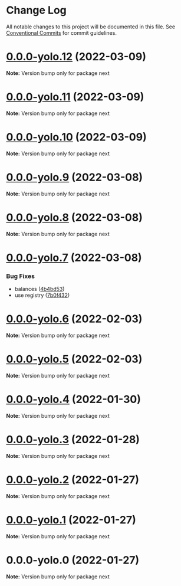# Change Log

All notable changes to this project will be documented in this file.
See [Conventional Commits](https://conventionalcommits.org) for commit guidelines.

# [0.0.0-yolo.12](https://github.com/pyramation/dexmos/compare/next@0.0.0-yolo.11...next@0.0.0-yolo.12) (2022-03-09)

**Note:** Version bump only for package next





# [0.0.0-yolo.11](https://github.com/pyramation/dexmos/compare/next@0.0.0-yolo.10...next@0.0.0-yolo.11) (2022-03-09)

**Note:** Version bump only for package next





# [0.0.0-yolo.10](https://github.com/pyramation/dexmos/compare/next@0.0.0-yolo.6...next@0.0.0-yolo.10) (2022-03-09)

**Note:** Version bump only for package next





# [0.0.0-yolo.9](https://github.com/pyramation/dexmos/compare/next@0.0.0-yolo.8...next@0.0.0-yolo.9) (2022-03-08)

**Note:** Version bump only for package next





# [0.0.0-yolo.8](https://github.com/pyramation/dexmos/compare/next@0.0.0-yolo.7...next@0.0.0-yolo.8) (2022-03-08)

**Note:** Version bump only for package next





# [0.0.0-yolo.7](https://github.com/pyramation/dexmos/compare/next@0.0.0-yolo.6...next@0.0.0-yolo.7) (2022-03-08)


### Bug Fixes

* balances ([4b4bd53](https://github.com/pyramation/dexmos/commit/4b4bd531c42cbc38cd44812bfa58fd392b740866))
* use registry ([7b0f432](https://github.com/pyramation/dexmos/commit/7b0f432c7a4413033f251f70a115620528644c2e))





# [0.0.0-yolo.6](https://github.com/pyramation/autosmosis/compare/next@0.0.0-yolo.5...next@0.0.0-yolo.6) (2022-02-03)

**Note:** Version bump only for package next





# [0.0.0-yolo.5](https://github.com/pyramation/autosmosis/compare/next@0.0.0-yolo.3...next@0.0.0-yolo.5) (2022-02-03)

**Note:** Version bump only for package next





# [0.0.0-yolo.4](https://github.com/pyramation/autosmosis/compare/next@0.0.0-yolo.3...next@0.0.0-yolo.4) (2022-01-30)

**Note:** Version bump only for package next





# [0.0.0-yolo.3](https://github.com/pyramation/dexmos/compare/next@0.0.0-yolo.2...next@0.0.0-yolo.3) (2022-01-28)

**Note:** Version bump only for package next





# [0.0.0-yolo.2](https://github.com/pyramation/dexmos/compare/next@0.0.0-yolo.1...next@0.0.0-yolo.2) (2022-01-27)

**Note:** Version bump only for package next





# [0.0.0-yolo.1](https://github.com/pyramation/dexmos/compare/next@0.0.0-yolo.0...next@0.0.0-yolo.1) (2022-01-27)

**Note:** Version bump only for package next





# 0.0.0-yolo.0 (2022-01-27)

**Note:** Version bump only for package next
